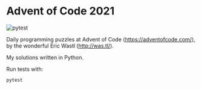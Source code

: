 # Advent of Code 2021

![pytest](https://github.com/patkub/advent-of-code-2021/actions/workflows/pytest.yml/badge.svg)

Daily programming puzzles at Advent of Code (https://adventofcode.com/), by the wonderful Eric Wastl (http://was.tl/).

My solutions written in Python.

Run tests with:
```
pytest
```
